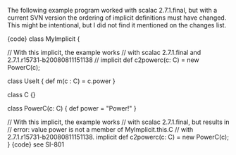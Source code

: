 The following example program worked with scalac 2.7.1.final, but with a current SVN version the ordering of implicit definitions must have changed. This might be intentional, but I did not find it mentioned on the changes list.

{code}
class MyImplicit {

  // With this implicit, the example works
  // with scalac 2.7.1.final and 2.7.1.r15731-b20080811151138
  // implicit def c2powerc(c: C) = new PowerC(c);

  class UseIt {
    def m(c : C) = c.power
  }

  class C {}

  class PowerC(c: C) {
    def power = "Power!"
  }

  // With this implicit, the example works
  // with scalac 2.7.1.final, but results in
  //   error: value power is not a member of MyImplicit.this.C
  // with 2.7.1.r15731-b20080811151138.
  implicit def c2powerc(c: C) = new PowerC(c);
}
{code}
see SI-801
